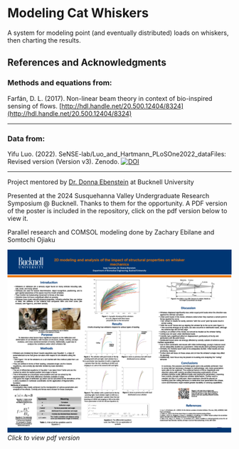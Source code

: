 # Modeling Cat Whiskers

A system for modeling point (and eventually distributed) loads on whiskers, then charting the results.

## References and Acknowledgments 
### Methods and equations from:

Farfán, D. L. (2017). Non-linear beam theory in context of bio-inspired sensing of flows. [http://hdl.handle.net/20.500.12404/8324](http://hdl.handle.net/20.500.12404/8324)

---

### Data from:

Yifu Luo. (2022). SeNSE-lab/Luo_and_Hartmann_PLoSOne2022_dataFiles: Revised version (Version v3). Zenodo. [![DOI](https://zenodo.org/badge/487946671.svg)](https://zenodo.org/badge/latestdoi/487946671)

---

Project mentored by [Dr. Donna Ebenstein](https://www.bucknell.edu/fac-staff/donna-ebenstein) at Bucknell University

Presented at the 2024 Susquehanna Valley Undergraduate Research Symposium @ Bucknell. Thanks to them for the opportunity. A PDF version of the poster is included in the repository, click on the pdf version below to view it.

Parallel research and COMSOL modeling done by Zachary Ebilane and Somtochi Ojiaku

[<img src="SVURS poster.png">](https://github.com/IsaacSussman/whisker-modeling/blob/fe3a09dcce160dff5159f552fd54bc136eb185d1/SVURS%20Poster.pdf)
_Click to view pdf version_
